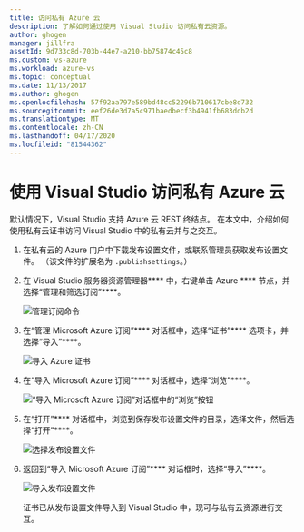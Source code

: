 ```yaml
---
title: 访问私有 Azure 云
description: 了解如何通过使用 Visual Studio 访问私有云资源。
author: ghogen
manager: jillfra
assetId: 9d733c8d-703b-44e7-a210-bb75874c45c8
ms.custom: vs-azure
ms.workload: azure-vs
ms.topic: conceptual
ms.date: 11/13/2017
ms.author: ghogen
ms.openlocfilehash: 57f92aa797e589bd48cc52296b710617cbe8d732
ms.sourcegitcommit: eef26de3d7a5c971baedbecf3b4941fb683ddb2d
ms.translationtype: MT
ms.contentlocale: zh-CN
ms.lasthandoff: 04/17/2020
ms.locfileid: "81544362"
---
```

# <a name="accessing-private-azure-clouds-with-visual-studio"></a>使用 Visual Studio 访问私有 Azure 云

默认情况下，Visual Studio 支持 Azure 云 REST 终结点。 在本文中，介绍如何使用私有云证书访问 Visual Studio 中的私有云并与之交互。

1. 在私有云的 Azure 门户中下载发布设置文件，或联系管理员获取发布设置文件。 （该文件的扩展名为 `.publishsettings`。）

1. 在 Visual Studio 服务器资源管理器**** 中，右键单击 Azure **** 节点，并选择“管理和筛选订阅”****。

    ![管理订阅命令](./media/vs-azure-tools-access-private-azure-clouds-with-visual-studio/IC790778.png)

1. 在“管理 Microsoft Azure 订阅”**** 对话框中，选择“证书”**** 选项卡，并选择“导入”****。

    ![导入 Azure 证书](./media/vs-azure-tools-access-private-azure-clouds-with-visual-studio/IC790779.png)

1. 在“导入 Microsoft Azure 订阅”**** 对话框中，选择“浏览”****。

    ![“导入 Microsoft Azure 订阅”对话框中的“浏览”按钮](./media/vs-azure-tools-access-private-azure-clouds-with-visual-studio/browse-button.png)

1. 在“打开”**** 对话框中，浏览到保存发布设置文件的目录，选择文件，然后选择“打开”****。

    ![选择发布设置文件](./media/vs-azure-tools-access-private-azure-clouds-with-visual-studio/select-publish-settings-file.png)

1. 返回到“导入 Microsoft Azure 订阅”**** 对话框时，选择“导入”****。

    ![导入发布设置文件](./media/vs-azure-tools-access-private-azure-clouds-with-visual-studio/IC790780.png)

    证书已从发布设置文件导入到 Visual Studio 中，现可与私有云资源进行交互。
